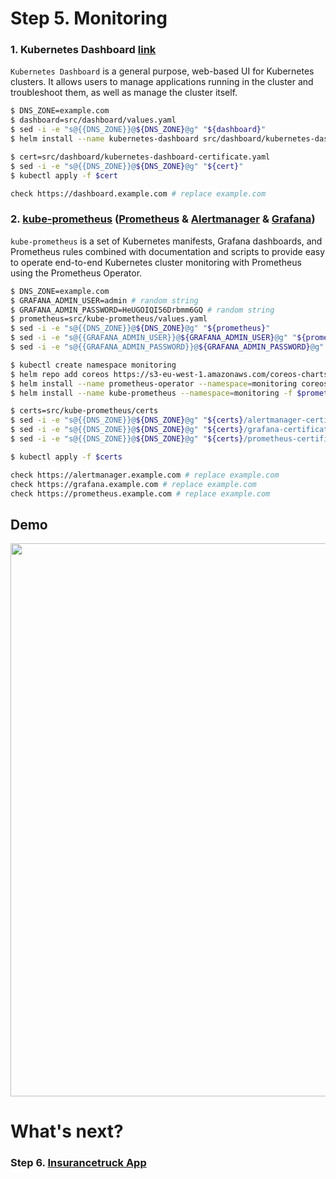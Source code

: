 # Step 5. Monitoring

### 1. Kubernetes Dashboard [link](https://github.com/kubernetes/dashboard)
`Kubernetes Dashboard` is a general purpose, web-based UI for Kubernetes clusters. It allows users to manage applications running in the cluster and troubleshoot them, as well as manage the cluster itself.

```sh
$ DNS_ZONE=example.com
$ dashboard=src/dashboard/values.yaml
$ sed -i -e "s@{{DNS_ZONE}}@${DNS_ZONE}@g" "${dashboard}"
$ helm install --name kubernetes-dashboard src/dashboard/kubernetes-dashboard -f $dashboard --namespace it-dev

$ cert=src/dashboard/kubernetes-dashboard-certificate.yaml
$ sed -i -e "s@{{DNS_ZONE}}@${DNS_ZONE}@g" "${cert}"
$ kubectl apply -f $cert

check https://dashboard.example.com # replace example.com
```

### 2. [kube-prometheus](https://github.com/coreos/prometheus-operator/tree/master/contrib/kube-prometheus) ([Prometheus](https://prometheus.io/) & [Alertmanager](https://prometheus.io/docs/alerting/alertmanager/) & [Grafana](https://grafana.com/))
`kube-prometheus` is a set of Kubernetes manifests, Grafana dashboards, and Prometheus rules combined with documentation and scripts to provide easy to operate end-to-end Kubernetes cluster monitoring with Prometheus using the Prometheus Operator.

```sh
$ DNS_ZONE=example.com
$ GRAFANA_ADMIN_USER=admin # random string
$ GRAFANA_ADMIN_PASSWORD=HeUGOIQI56Drbmm6GQ # random string
$ prometheus=src/kube-prometheus/values.yaml
$ sed -i -e "s@{{DNS_ZONE}}@${DNS_ZONE}@g" "${prometheus}"
$ sed -i -e "s@{{GRAFANA_ADMIN_USER}}@${GRAFANA_ADMIN_USER}@g" "${prometheus}"
$ sed -i -e "s@{{GRAFANA_ADMIN_PASSWORD}}@${GRAFANA_ADMIN_PASSWORD}@g" "${prometheus}"

$ kubectl create namespace monitoring
$ helm repo add coreos https://s3-eu-west-1.amazonaws.com/coreos-charts/stable/
$ helm install --name prometheus-operator --namespace=monitoring coreos/prometheus-operator
$ helm install --name kube-prometheus --namespace=monitoring -f $prometheus coreos/kube-prometheus

$ certs=src/kube-prometheus/certs
$ sed -i -e "s@{{DNS_ZONE}}@${DNS_ZONE}@g" "${certs}/alertmanager-certificate.yaml"
$ sed -i -e "s@{{DNS_ZONE}}@${DNS_ZONE}@g" "${certs}/grafana-certificate.yaml"
$ sed -i -e "s@{{DNS_ZONE}}@${DNS_ZONE}@g" "${certs}/prometheus-certificate.yaml"

$ kubectl apply -f $certs

check https://alertmanager.example.com # replace example.com
check https://grafana.example.com # replace example.com
check https://prometheus.example.com # replace example.com
```

## Demo

<p align="center">
  <a target="_blank" href="https://asciinema.org/a/197035">
  <img src="https://asciinema.org/a/197035.png" width="885"></image>
  </a>
</p>

# What's next?

### Step 6. [Insurancetruck App](http://54.152.51.78:10080/ironjab/it-k8s/src/master/docs/step6.md)

